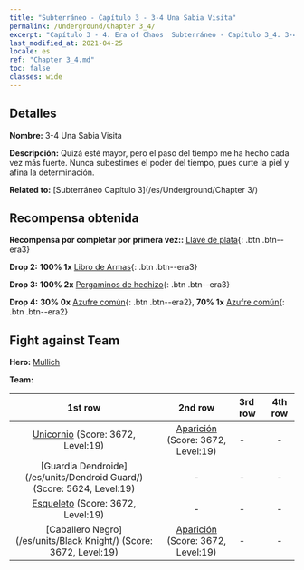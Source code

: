 ```yaml
---
title: "Subterráneo - Capítulo 3 - 3-4 Una Sabia Visita"
permalink: /Underground/Chapter 3_4/
excerpt: "Capítulo 3 - 4. Era of Chaos  Subterráneo - Capítulo 3_4. 3-4 Una Sabia Visita"
last_modified_at: 2021-04-25
locale: es
ref: "Chapter 3_4.md"
toc: false
classes: wide
---
```


## Detalles

 **Nombre:** 3-4 Una Sabia Visita

 **Descripción:** Quizá esté mayor, pero el paso del tiempo me ha hecho cada vez más fuerte. Nunca subestimes el poder del tiempo, pues curte la piel y afina la determinación.

 **Related to:** [Subterráneo Capítulo 3](/es/Underground/Chapter 3/)

## Recompensa obtenida

 **Recompensa por completar por primera vez::** [Llave de plata](/ItemsES/con_693/){: .btn .btn--era3}

 **Drop 2:** **100% 1x** [Libro de Armas](/ItemsES/mat_18/){: .btn .btn--era3}

 **Drop 3:** **100% 2x** [Pergaminos de hechizo](/ItemsES/con_694/){: .btn .btn--era3}

 **Drop 4:** **30% 0x** [Azufre común](/ItemsES/mat_9/){: .btn .btn--era2}, **70% 1x** [Azufre común](/ItemsES/mat_9/){: .btn .btn--era2}


## Fight against Team
 **Hero:** [Mullich](/es/heroes/Mullich/)

 **Team:**


  | 1st row | 2nd row | 3rd row | 4th row |
  |:----:|:----:|:----|:----:|
  | [Unicornio](/es/units/Unicorn/) (Score: 3672, Level:19)  | [Aparición](/es/units/Wight/) (Score: 3672, Level:19)  | - | - |
  | [Guardia Dendroide](/es/units/Dendroid Guard/) (Score: 5624, Level:19)  | - | - | - |
  | [Esqueleto](/es/units/Skeleton/) (Score: 3672, Level:19)  | - | - | - |
  | [Caballero Negro](/es/units/Black Knight/) (Score: 3672, Level:19)  | [Aparición](/es/units/Wight/) (Score: 3672, Level:19)  | - | - |


